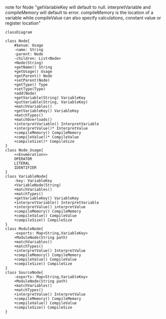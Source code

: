 


note for Node "getVariableKey will default to null. interpretVariable and compileMemory will default to error. compileMemory is the location of a variable while compileValue can also specify calculations, constant value or register location"

```mermaid
classDiagram

class Node{
	#$enum: Usage
	-name: String  
	-parent: Node  
	-children: List<Node>
	+Node(String)  
	+getName() String
	+getUsage() Usage
	+getParent() Node
	+setParent(Node) 
	+getType() Type
	+setType(Type) 
	+add(Node)  
	+getVariable(String) VariableKey  
	+putVariable(String, VariableKey)  
	+matchVariables()  
	+getVariableKey() VariableKey  
	+matchTypes()  
	+matchOverloads()  
	+interpretVariable() InterpretVariable  
	+interpretValue()* InterpretValue
	+compileMemory() CompileMemory  
	+compileValue()* CompileValue 
	+compileSize()* CompileSize
}
class Node_Usage{
	<<Enumeration>>
	OPERATOR
	LITERAL
	IDENTIFIER
}
class VariableNode{
	-key: VariableKey
	+VariableNode(String)  
	+matchVariables()  
	+matchTypes()  
	+getVariableKey() VariableKey  
	+interpretVariable() InterpretVariable  
	+interpretValue() interpretValue  
	+compileMemory() CompileMemory  
	+compileValue() CompileValue  
	+compileSize() CompileSize
}
class ModuleNode{
	-exports: Map<String,VariableKey>
	+ModuleNode(String path)  
	+matchVariables()  
	+matchTypes()  
	+interpretValue() InterpretValue  
	+compileMemory() CompileMemory  
	+compileValue() CompileValue  
	+compileSize() CompileSize
}
class SourceNode{
	-exports: Map<String,VariableKey>
	+ModuleNode(String path)  
	+matchVariables()  
	+matchTypes()  
	+interpretValue() InterpretValue  
	+compileMemory() CompileMemory  
	+compileValue() CompileValue  
	+compileSize() CompileSize
}
```
<!--stackedit_data:
eyJoaXN0b3J5IjpbMjQzMTU5NjRdfQ==
-->
